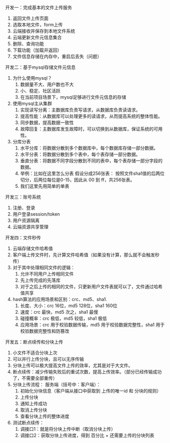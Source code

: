 开发一：完成基本的文件上传服务
1. 返回文件上传页面
2. 选取本地文件，form上传
3. 云端接收并保存到本地文件系统
4. 云端更新文件元信息集合
5. 删除、查询功能
6. 下载功能（加载并返回）
7. 文件信息存储在内存中，重启后丢失（问题）

开发二：基于mysql存储文件元信息
1. 为什么使用mysql？
   1. 数据量不大、用户数也不大
   2. 小、稳定、社区活跃
   3. 在当前项目场景下，mysql足够进行文件元信息的存储
2. 使用mysql主从集群
   1. 实现读写分离：主数据库负责写请求，从数据库负责读请求。
   2. 提高性能：从数据库可以处理更多的读请求，从而提高系统的整体性能。
   3. 同步数据，提高数据一致性
   4. 故障回复：主数据库发生故障时，可以切换到从数据库，保证系统的可用性。
3. 分库分表
   1. 水平分库：将数据分散到多个数据库中，每个数据库存储一部分数据。
   2. 水平分表：将数据分散到多个表中，每个表存储一部分数据。
   3. 垂直分表：将数据不同字段分散到不同的表中，每个表存储一部分字段的数据。
   4. 举例：比如在这里怎么分表
      假设分成256张表：
      按照文件sha1值的后两位切分，后两位每位是0-15，因此从 00 到 ff，共256张表。
   5. 我们这里先用简单的单表

开发三：账号系统
1. 注册、登录
2. 用户登录session/token
3. 用户资源隔离
4. 云端资源共享管理

开发四：文件秒传
1. 云端存储文件哈希值
2. 客户端上传文件时，先计算文件哈希值（如果没有计算，那么就不会触发秒传）
3. 对于其中处理相同文件的逻辑：
   1. 允许不同用户上传相同文件
   2. 先上传完成的先落库
   3. 对于之后上传的相同的文件，只更新用户文件表就可以了，文件通过哈希值共享
4. hash算法的应用场景和区别：crc、md5、sha1.
   1. 长度、大小：crc 16位，md5 128位，sha1 160位
   2. 速度：crc 最快，md5 次之，sha1 最慢
   3. 碰撞概率：crc 极低，md5 较低，sha1 极低
   4. 应用场景：crc 用于校验数据传输，md5 用于校验数据完整性，sha1 用于校验数据完整性和防篡改

开发五：断点续传和分块上传
1. 小文件不适合分块上次
2. 可以并行上传分块，且可以无序传输
3. 分块上传可以极大提高文件上传的效率，尤其是对于大文件。
4. 断点续传：减少传输失败后的重试次数，提高上传效率。（部分已经传输成功了，不需要全部重传）
5. 分块上传流程：
   服务端（括号中：客户端）：
      1. 初始化分块信息（客户端从接口中获取到 上传的唯一id 和 分块的规则）
      2. 上传分块
      3. 通知上传成功
      4. 取消上传分块
      5. 查看分块上传的整体进度
6. 测试断点续传：
   1. 调接口1：就是将分块上传中断（取消分块上传）
   2. 调接口2：获取分块上传进度，得到 百分比 + 还需要上传的分块列表

   